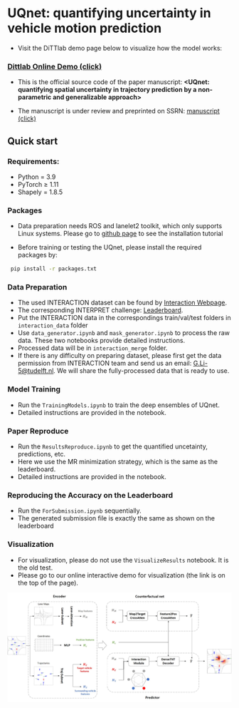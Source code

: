 # UQnet: quantifying uncertainty in vehicle motion prediction

- Visit the DiTTlab demo page below to visualize how the model works:
### [Dittlab Online Demo (click)](http://mirrors-dev.citg.tudelft.nl:8082/uqnet-main.py/)
- This is the official source code of the paper manuscript: **<UQnet: quantifying spatial uncertainty in trajectory prediction by a non-parametric and generalizable approach>**

- The manuscript is under review and preprinted on SSRN: [manuscript (click)](https://papers.ssrn.com/sol3/papers.cfm?abstract_id=4241523)

## Quick start

### Requirements:

* Python = 3.9
* PyTorch ≥ 1.11
* Shapely = 1.8.5

### Packages

* Data preparation needs ROS and lanelet2 toolkit, which only supports Linux systems. Please go to [github page](https://github.com/fzi-forschungszentrum-informatik/Lanelet2) to see the installation tutorial

* Before training or testing the UQnet, please install the required packages by:

``` bash
 pip install -r packages.txt
```

### Data Preparation

* The used INTERACTION dataset can be found by [Interaction Webpage](https://interaction-dataset.com/). 
* The corresponding INTERPRET challenge: [Leaderboard](http://challenge.interaction-dataset.com/leader-board).
* Put the INTERACTION data in the correspondings train/val/test folders in `interaction_data` folder
* Use `data_generator.ipynb` and `mask_generator.ipynb` to process the raw data. These two notebooks provide detailed instructions.
* Processed data will be in `interaction_merge` folder.
* If there is any difficulty on preparing dataset, please first get the data permission from INTERACTION team and send us an email: [G.Li-5@tudelft.nl](G.Li-5@tudelft.nl). We will share the fully-processed data that is ready to use.

### Model Training

* Run the `TrainingModels.ipynb` to train the deep ensembles of UQnet.
* Detailed instructions are provided in the notebook.

### Paper Reproduce

* Run the `ResultsReproduce.ipynb` to get the quantified uncetainty, predictions, etc.
* Here we use the MR minimization strategy, which is the same as the leaderboard.
* Detailed instructions are provided in the notebook.

### Reproducing the Accuracy on the Leaderboard

* Run the `ForSubmission.ipynb` sequentially.
* The generated submission file is exactly the same as shown on the leaderboard

### Visualization

* For visualization, please do not use the `VisualizeResults` notebook. It is the old test.
* Please go to our online interactive demo for visualization (the link is on the top of the page).


![alt text](https://github.com/RomainLITUD/UQnet-arxiv/blob/main/figs/archi.jpg "Model Structure")
